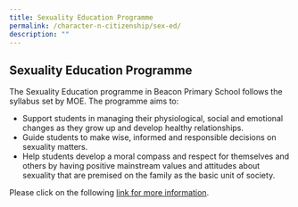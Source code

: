 ```yaml
---
title: Sexuality Education Programme
permalink: /character-n-citizenship/sex-ed/
description: ""
---
```

## Sexuality Education Programme

The Sexuality Education programme in Beacon Primary School follows the syllabus set by MOE. The programme aims to:

*   Support students in managing their physiological, social and emotional changes as they grow up and develop healthy relationships.
*   Guide students to make wise, informed and responsible decisions on sexuality matters.
*   Help students develop a moral compass and respect for themselves and others by having positive mainstream values and attitudes about sexuality that are premised on the family as the basic unit of society.

Please click on the following [link for more information](/files/SexEd2022.pdf).